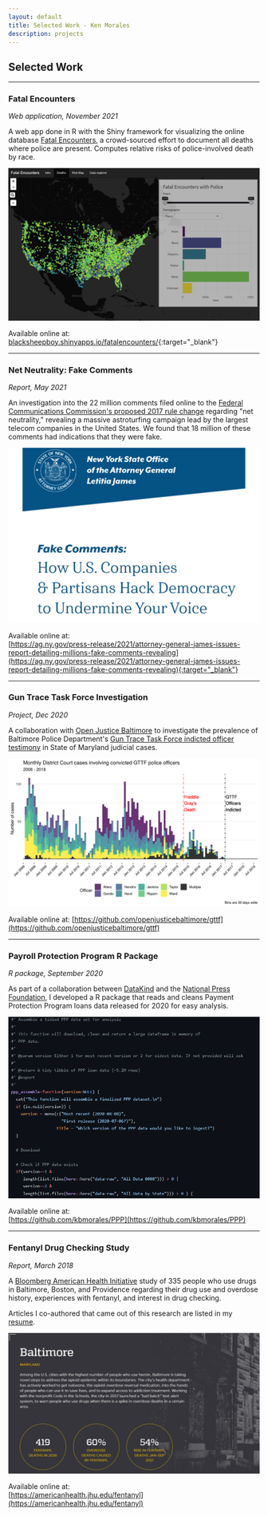 ```yaml
---
layout: default
title: Selected Work - Ken Morales
description: projects
---
```


## Selected Work

---

### Fatal Encounters

*Web application, November 2021*

A web app done in R with the Shiny framework for visualizing the online database [Fatal Encounters](https://fatalencounters.org/), a crowd-sourced effort to document all deaths where police are present. Computes relative risks of police-involved death by race.

![Fatal Encounters Data Viz 2](/files/projects/fe_viz_2.png#scaled)

Available online at:  
[blacksheepboy.shinyapps.io/fatalencounters/](https://blacksheepboy.shinyapps.io/fatalencounters/){:target="_blank"}

---

### Net Neutrality: Fake Comments

*Report, May 2021*

An investigation into the 22 million comments filed online to the [Federal Communications Commission's proposed 2017 rule change](https://www.fcc.gov/restoring-internet-freedom-comments-wc-docket-no-17-108) regarding "net neutrality," revealing a massive astroturfing campaign lead by the largest telecom companies in the United States. We found that 18 million of these comments had indications that they were fake.

![FCC Report](/files/projects/fcc_1.png#scaled)

Available online at:  
[https://ag.ny.gov/press-release/2021/attorney-general-james-issues-report-detailing-millions-fake-comments-revealing](https://ag.ny.gov/press-release/2021/attorney-general-james-issues-report-detailing-millions-fake-comments-revealing){:target="_blank"}

---

### Gun Trace Task Force Investigation

*Project, Dec 2020*

A collaboration with [Open Justice Baltimore](https://openjusticebaltimore.org/) to investigate the prevalence of Baltimore Police Department's [Gun Trace Task Force indicted officer testimony](https://data.baltimoresun.com/news/gun-trace-overview/) in State of Maryland judicial cases.

![GTTF Cases Timeline](/files/projects/gttf_cases_timeline.png#scaled)

Available online at:
[https://github.com/openjusticebaltimore/gttf](https://github.com/openjusticebaltimore/gttf)

---

### Payroll Protection Program R Package

*R package, September 2020*

As part of a collaboration between [DataKind](https://www.datakind.org/) and the [National Press Foundation](https://nationalpress.org/), I developed a R package that reads and cleans Payment Protection Program loans data released for 2020 for easy analysis.

![PPP R Package](/files/projects/ppp_r_pkg_1.png#scaled)

Available online at:  
[https://github.com/kbmorales/PPP](https://github.com/kbmorales/PPP)

---

### Fentanyl Drug Checking Study

*Report, March 2018*

A [Bloomberg American Health Initiative](https://americanhealth.jhu.edu/) study of 335 people who use drugs in Baltimore, Boston, and Providence regarding their drug use and overdose history, experiences with fentanyl, and interest in drug checking.

Articles I co-authored that came out of this research are listed in my [resume](/cv/index.html#selected-publications).

![PPP R Package](/files/projects/fentanyl_1.png#scaled)

Available online at:  
[https://americanhealth.jhu.edu/fentanyl](https://americanhealth.jhu.edu/fentanyl)
